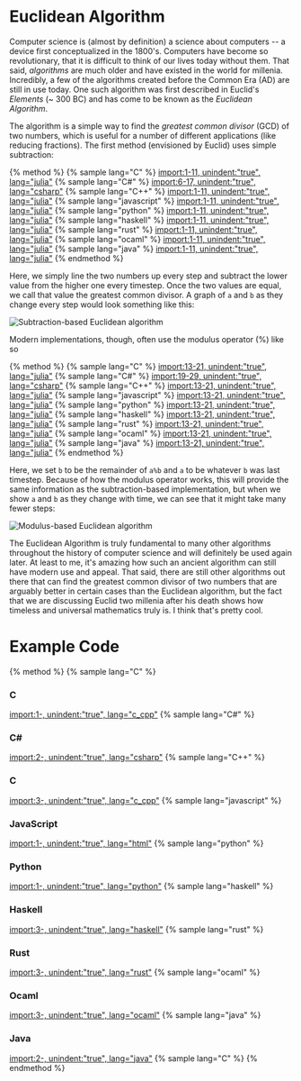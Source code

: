<script>
MathJax.Hub.Queue(["Typeset",MathJax.Hub]);
</script>
$$ 
\newcommand{\d}{\mathrm{d}}
\newcommand{\bff}{\boldsymbol{f}}
\newcommand{\bfg}{\boldsymbol{g}}
\newcommand{\bfp}{\boldsymbol{p}}
\newcommand{\bfq}{\boldsymbol{q}}
\newcommand{\bfx}{\boldsymbol{x}}
\newcommand{\bfu}{\boldsymbol{u}}
\newcommand{\bfv}{\boldsymbol{v}}
\newcommand{\bfA}{\boldsymbol{A}}
\newcommand{\bfB}{\boldsymbol{B}}
\newcommand{\bfC}{\boldsymbol{C}}
\newcommand{\bfM}{\boldsymbol{M}}
\newcommand{\bfJ}{\boldsymbol{J}}
\newcommand{\bfR}{\boldsymbol{R}}
\newcommand{\bfT}{\boldsymbol{T}}
\newcommand{\bfomega}{\boldsymbol{\omega}}
\newcommand{\bftau}{\boldsymbol{\tau}}
$$

# Euclidean Algorithm

Computer science is (almost by definition) a science about computers -- a device first conceptualized in the 1800's. Computers have become so revolutionary, that it is difficult to think of our lives today without them. That said, *algorithms* are much older and have existed in the world for millenia. Incredibly, a few of the algorithms created before the Common Era (AD) are still in use today. One such algorithm was first described in Euclid's *Elements* (~ 300 BC) and has come to be known as the *Euclidean Algorithm*. 

The algorithm is a simple way to find the *greatest common divisor* (GCD) of two numbers, which is useful for a number of different applications (like reducing fractions). The first method (envisioned by Euclid) uses simple subtraction:

{% method %}
{% sample lang="C" %}
[import:1-11, unindent:"true", lang="julia"](code/pseudo/euclidean.pseudo)
{% sample lang="C#" %}
[import:6-17, unindent:"true", lang="csharp"](code/cs/EuclideanAlgorithmMdAdditional.cs)
{% sample lang="C++" %}
[import:1-11, unindent:"true", lang="julia"](code/pseudo/euclidean.pseudo)
{% sample lang="javascript" %}
[import:1-11, unindent:"true", lang="julia"](code/pseudo/euclidean.pseudo)
{% sample lang="python" %}
[import:1-11, unindent:"true", lang="julia"](code/pseudo/euclidean.pseudo)
{% sample lang="haskell" %}
[import:1-11, unindent:"true", lang="julia"](code/pseudo/euclidean.pseudo)
{% sample lang="rust" %}
[import:1-11, unindent:"true", lang="julia"](code/pseudo/euclidean.pseudo)
{% sample lang="ocaml" %}
[import:1-11, unindent:"true", lang="julia"](code/pseudo/euclidean.pseudo)
{% sample lang="java" %}
[import:1-11, unindent:"true", lang="julia"](code/pseudo/euclidean.pseudo)
{% endmethod %}

Here, we simply line the two numbers up every step and subtract the lower value from the higher one every timestep. Once the two values are equal, we call that value the greatest common divisor. A graph of `a` and `b` as they change every step would look something like this:

![Subtraction-based Euclidean algorithm](subtraction.png)

Modern implementations, though, often use the modulus operator (%) like so

{% method %}
{% sample lang="C" %}
[import:13-21, unindent:"true", lang="julia"](code/pseudo/euclidean.pseudo)
{% sample lang="C#" %}
[import:19-29, unindent:"true", lang="csharp"](code/cs/EuclideanAlgorithmMdAdditional.cs)
{% sample lang="C++" %}
[import:13-21, unindent:"true", lang="julia"](code/pseudo/euclidean.pseudo)
{% sample lang="javascript" %}
[import:13-21, unindent:"true", lang="julia"](code/pseudo/euclidean.pseudo)
{% sample lang="python" %}
[import:13-21, unindent:"true", lang="julia"](code/pseudo/euclidean.pseudo)
{% sample lang="haskell" %}
[import:13-21, unindent:"true", lang="julia"](code/pseudo/euclidean.pseudo)
{% sample lang="rust" %}
[import:13-21, unindent:"true", lang="julia"](code/pseudo/euclidean.pseudo)
{% sample lang="ocaml" %}
[import:13-21, unindent:"true", lang="julia"](code/pseudo/euclidean.pseudo)
{% sample lang="java" %}
[import:13-21, unindent:"true", lang="julia"](code/pseudo/euclidean.pseudo)
{% endmethod %}

Here, we set `b` to be the remainder of `a%b` and `a` to be whatever `b` was last timestep. Because of how the modulus operator works, this will provide the same information as the subtraction-based implementation, but when we show `a` and `b` as they change with time, we can see that it might take many fewer steps:

![Modulus-based Euclidean algorithm](modulus.png)

The Euclidean Algorithm is truly fundamental to many other algorithms throughout the history of computer science and will definitely be used again later. At least to me, it's amazing how such an ancient algorithm can still have modern use and appeal. That said, there are still other algorithms out there that can find the greatest common divisor of two numbers that are arguably better in certain cases than the Euclidean algorithm, but the fact that we are discussing Euclid two millenia after his death shows how timeless and universal mathematics truly is. I think that's pretty cool.

# Example Code

{% method %}
{% sample lang="C" %}
### C
[import:1-, unindent:"true", lang="c_cpp"](code/c/euclidean_example.c)
{% sample lang="C#" %}
### C# #
[import:2-, unindent:"true", lang="csharp"](code/cs/EuclideanAlgorithmMdAdditional.cs)
{% sample lang="C++" %}
### C
[import:3-, unindent:"true", lang="c_cpp"](code/c++/euclidean_example.cpp)
{% sample lang="javascript" %}
### JavaScript
[import:1-, unindent:"true", lang="html"](code/javascript/euclidean_example.js)
{% sample lang="python" %}
### Python
[import:1-, unindent:"true", lang="python"](code/python2/euclidean_example.py)
{% sample lang="haskell" %}
### Haskell
[import:3-, unindent:"true", lang="haskell"](code/haskell/euclidean_example.hs)
{% sample lang="rust" %}
### Rust
[import:3-, unindent:"true", lang="rust"](code/rust/euclidean_example.rs)
{% sample lang="ocaml" %}
### Ocaml
[import:3-, unindent:"true", lang="ocaml"](code/ocaml/euclidean_example.ml)
{% sample lang="java" %}
### Java
[import:2-, unindent:"true", lang="java"](code/java/euclidean_example.jar)
{% sample lang="C" %}
{% endmethod %}

